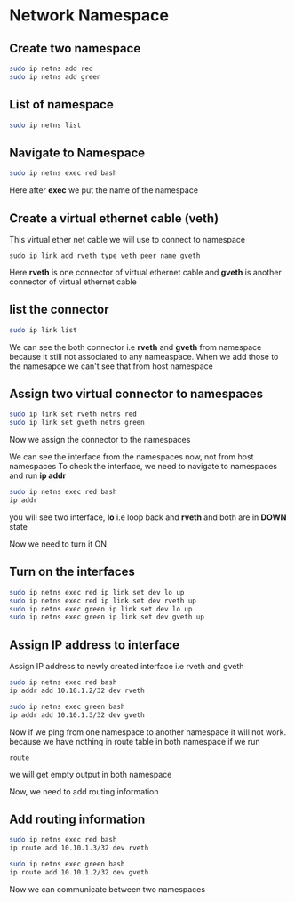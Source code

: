 # Network Namespace

## Create two namespace
```bash
sudo ip netns add red
sudo ip netns add green
```
## List of namespace
```bash
sudo ip netns list
```
## Navigate to Namespace
```bash
sudo ip netns exec red bash
```
Here after **exec** we put the name of the namespace

## Create a virtual ethernet cable (veth)
This virtual ether net cable we will use to connect to namespace
```
sudo ip link add rveth type veth peer name gveth
```
Here **rveth** is one connector of virtual ethernet cable and **gveth** is another connector of virtual ethernet cable

## list the connector
```bash
sudo ip link list
```
We can see the both connector i.e **rveth** and **gveth** from namespace because it still not associated to any nameaspace. When we add those to the namesapce we can't see that from host namespace

## Assign two virtual connector to namespaces
```bash
sudo ip link set rveth netns red
sudo ip link set gveth netns green
```

Now we assign the connector to the namespaces

We can see the interface from the namespaces now, not from host namespaces
To check the interface, we need to navigate to namespaces and run **ip addr**

```bash
sudo ip netns exec red bash
ip addr
```
you will see two interface, **lo** i.e loop back and **rveth** and both are in **DOWN** state

Now we need to turn it ON

## Turn on the interfaces
```bash
sudo ip netns exec red ip link set dev lo up
sudo ip netns exec red ip link set dev rveth up
sudo ip netns exec green ip link set dev lo up
sudo ip netns exec green ip link set dev gveth up
```

## Assign IP address to interface
Assign IP address to newly created interface i.e rveth and gveth
```bash
sudo ip netns exec red bash
ip addr add 10.10.1.2/32 dev rveth

sudo ip netns exec green bash
ip addr add 10.10.1.3/32 dev gveth
```

Now if we ping from one namespace to another namespace it will not work. because we have nothing in route table in both namespace
if we run 
``` 
route
```
we will get empty output in both namespace

Now, we need to add routing information

## Add routing information
```bash
sudo ip netns exec red bash
ip route add 10.10.1.3/32 dev rveth

sudo ip netns exec green bash
ip route add 10.10.1.2/32 dev gveth
```

Now we can communicate between two namespaces

